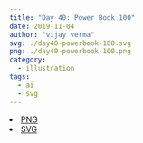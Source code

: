 ```yaml
---
title: "Day 40: Power Book 100"
date: 2019-11-04
author: "vijay verma"
svg: ./day40-powerbook-100.svg
png: ./day40-powerbook-100.png
category:
  - illustration
tags:
  - ai
  - svg
---
```

<li><a href="./day40-powerbook-100.png" download className="btn-png">PNG</a></li>
<li><a href="./day40-powerbook-100.svg" download className="btn-svg">SVG</a></li>
